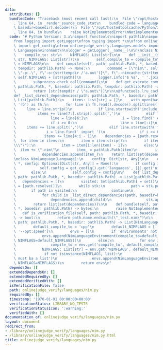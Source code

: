 ```yaml
---
data:
  attributes: {}
  bundledCode: "Traceback (most recent call last):\n  File \"/opt/hostedtoolcache/Python/3.8.5/x64/lib/python3.8/site-packages/onlinejudge_verify/documentation/build.py\"\
    , line 64, in _render_source_code_stat\n    bundled_code = language.bundle(stat.path,\
    \ basedir=basedir).decode()\n  File \"/opt/hostedtoolcache/Python/3.8.5/x64/lib/python3.8/site-packages/onlinejudge_verify/languages/python.py\"\
    , line 84, in bundle\n    raise NotImplementedError\nNotImplementedError\n"
  code: "# Python Version: 3.x\nimport functools\nimport pathlib\nimport subprocess\n\
    from logging import getLogger\nfrom typing import *\n\nfrom onlinejudge_verify.config\
    \ import get_config\nfrom onlinejudge_verify.languages.models import Language,\
    \ LanguageEnvironment\n\nlogger = getLogger(__name__)\n\n\nclass NimLanguageEnvironment(LanguageEnvironment):\n\
    \    compile_to: str\n    NIMFLAGS: List[str]\n\n    def __init__(self, *, compile_to:\
    \ str, NIMFLAGS: List[str]):\n        self.compile_to = compile_to\n        self.NIMFLAGS\
    \ = NIMFLAGS\n\n    def compile(self, path: pathlib.Path, *, basedir: pathlib.Path,\
    \ tempdir: pathlib.Path) -> None:\n        command = [\"nim\", self.compile_to,\
    \ \"-p:.\", f\"-o:{str(tempdir /'a.out')}\", f\"--nimcache:{str(tempdir)}\"] +\
    \ self.NIMFLAGS + [str(path)]\n        logger.info('$ %s', ' '.join(command))\n\
    \        subprocess.check_call(command)\n\n    def get_execute_command(self, path:\
    \ pathlib.Path, *, basedir: pathlib.Path, tempdir: pathlib.Path) -> List[str]:\n\
    \        return [str(tempdir / \"a.out\")]\n\n\n@functools.lru_cache(maxsize=None)\n\
    def _list_direct_dependencies(path: pathlib.Path, *, basedir: pathlib.Path) ->\
    \ List[pathlib.Path]:\n    items: List[str] = []\n    with open(basedir / path,\
    \ 'rb') as fh:\n        for line in fh.read().decode().splitlines():\n       \
    \     line = line.strip()\n            if line.startswith('include'):\n      \
    \          items += line[7:].strip().split(',')\n            elif line.startswith('import'):\n\
    \                line = line[6:]\n                i = line.find(' except ')\n\
    \                if i >= 0:\n                    line = line[:i]\n           \
    \     items += line.split(',')\n            elif line.startswith('from'):\n  \
    \              i = line.find(' import ')\n                if i >= 0:\n       \
    \             items += line[4:i - 1]\n    dependencies = [path.resolve()]\n  \
    \  for item in items:\n        item = item.strip()\n        if item.startswith(\"\
    \\\"\"):\n            item = item[1:len(item) - 1]\n        else:\n          \
    \  item += \".nim\"\n        item_ = pathlib.Path(item)\n        if item_.exists():\n\
    \            dependencies.append(item_)\n    return list(set(dependencies))\n\n\
    \nclass NimLanguage(Language):\n    config: Dict[str, Any]\n\n    def __init__(self,\
    \ *, config: Optional[Dict[str, Any]] = None):\n        if config is None:\n \
    \           self.config = get_config().get('languages', {}).get('nim', {})\n \
    \       else:\n            self.config = config\n\n    def list_dependencies(self,\
    \ path: pathlib.Path, *, basedir: pathlib.Path) -> List[pathlib.Path]:\n     \
    \   dependencies = []\n        visited: Set[pathlib.Path] = set()\n        stk\
    \ = [path.resolve()]\n        while stk:\n            path = stk.pop()\n     \
    \       if path in visited:\n                continue\n            visited.add(path)\n\
    \            for child in _list_direct_dependencies(path, basedir=basedir):\n\
    \                dependencies.append(child)\n                stk.append(child)\n\
    \        return list(set(dependencies))\n\n    def bundle(self, path: pathlib.Path,\
    \ *, basedir: pathlib.Path) -> bytes:\n        raise NotImplementedError\n\n \
    \   def is_verification_file(self, path: pathlib.Path, *, basedir: pathlib.Path)\
    \ -> bool:\n        return path.name.endswith(\"_test.nim\")\n\n    def list_environments(self,\
    \ path: pathlib.Path, *, basedir: pathlib.Path) -> List[NimLanguageEnvironment]:\n\
    \        default_compile_to = 'cpp'\n        default_NIMFLAGS = ['-d:release',\
    \ '--opt:speed']\n        envs = []\n        if 'environments' not in self.config:\n\
    \            envs.append(NimLanguageEnvironment(compile_to=default_compile_to,\
    \ NIMFLAGS=default_NIMFLAGS))\n        else:\n            for env in self.config['environments']:\n\
    \                compile_to = env.get('compile_to', default_compile_to)\n    \
    \            NIMFLAGS: List[str] = env.get('NIMFLAGS', default_NIMFLAGS)\n   \
    \             if not isinstance(NIMFLAGS, list):\n                    raise RuntimeError('NIMFLAGS\
    \ must ba a list')\n                envs.append(NimLanguageEnvironment(compile_to=compile_to,\
    \ NIMFLAGS=NIMFLAGS))\n        return envs\n"
  dependsOn: []
  extendedDependsOn: []
  extendedRequiredBy: []
  extendedVerifiedWith: []
  isVerificationFile: false
  path: onlinejudge_verify/languages/nim.py
  requiredBy: []
  timestamp: '1970-01-01 00:00:00+00:00'
  verificationStatus: LIBRARY_NO_TESTS
  verificationStatusIcon: ':warning:'
  verifiedWith: []
documentation_of: onlinejudge_verify/languages/nim.py
layout: document
redirect_from:
- /library/onlinejudge_verify/languages/nim.py
- /library/onlinejudge_verify/languages/nim.py.html
title: onlinejudge_verify/languages/nim.py
---
```


